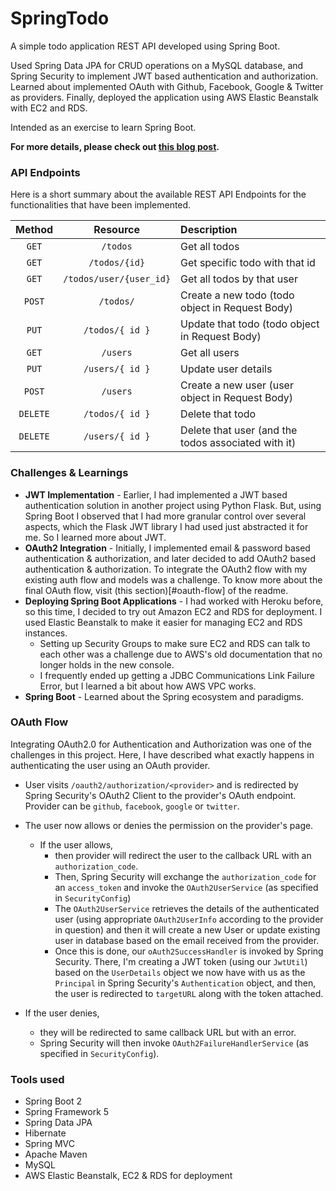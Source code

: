 # SpringTodo
A simple todo application REST API developed using Spring Boot.

Used Spring Data JPA for CRUD operations on a MySQL database, and Spring Security to implement JWT based authentication and authorization. Learned about implemented OAuth with Github, Facebook, Google & Twitter as providers. Finally, deployed the application using AWS Elastic Beanstalk with EC2 and RDS.  

Intended as an exercise to learn Spring Boot.

<b>For more details, please check out [this blog post](https://rajrajhans.com/2021/01/beginners-guide-to-spring-boot/). </b>

### API Endpoints
Here is a short summary about the available REST API Endpoints for the functionalities that have been implemented.

| <b>Method</b> |     <b>Resource</b>     |                  <b>Description</b>                 |
|:-------------:|:-----------------------:|:----------------------------------------------------|
|     `GET`     |         `/todos`        | Get all todos                                       |
|     `GET`     |      `/todos/{id}`      | Get specific todo with that id                      |
|     `GET`     | `/todos/user/{user_id}` | Get all todos by that user                          |
|     `POST`    |        `/todos/`        | Create a new todo (todo object in Request Body)     |
|     `PUT`     |     `/todos/{ id }`     | Update that todo (todo object in Request Body)      |
|     `GET`     |         `/users`        | Get all users                                       |
|     `PUT`     |     `/users/{ id }`     | Update user details                                 |
|     `POST`    |         `/users`        | Create a new user (user object in Request Body)     |
|    `DELETE`   |     `/todos/{ id }`     | Delete that todo                                    |
|    `DELETE`   |     `/users/{ id }`     | Delete that user (and the todos associated with it) |

### Challenges & Learnings
- **JWT Implementation** - Earlier, I had implemented a JWT based authentication solution in another project using Python Flask. But, using Spring Boot I observed that I had more granular control over several aspects, which the Flask JWT library I had used just abstracted it for me. So I learned more about JWT. 
- **OAuth2 Integration** - Initially, I implemented email & password based authentication & authorization, and later decided to add OAuth2 based authentication & authorization. To integrate the OAuth2 flow with my existing auth flow and models was a challenge. To know more about the final  OAuth flow, visit (this section)[#oauth-flow] of the readme.
- **Deploying Spring Boot Applications** - I had worked with Heroku before, so this time, I decided to try out Amazon EC2 and RDS for deployment. I used Elastic Beanstalk to make it easier for managing EC2 and RDS instances.
    - Setting up Security Groups to make sure EC2 and RDS can talk to each other was a challenge due to AWS's old documentation that no longer holds in the new console.
    - I frequently ended up getting a JDBC Communications Link Failure Error, but I learned a bit about how AWS VPC works.
- **Spring Boot** - Learned about the Spring ecosystem and paradigms.

### OAuth Flow

Integrating OAuth2.0 for Authentication and Authorization was one of the challenges in this project. Here, I have described what exactly happens in authenticating the user using an OAuth provider. 

- User visits `/oauth2/authorization/<provider>` and is redirected by Spring Security's OAuth2 Client to the provider's OAuth endpoint. Provider can be `github`, `facebook`, `google` or `twitter`.
- The user now allows or denies the permission on the provider's page.
    - If the user allows, 
        - then provider will redirect the user to the callback URL with an `authorization_code`. 
        - Then, Spring Security will exchange the `authorization_code` for an `access_token` and invoke the `OAuth2UserService` (as specified in `SecurityConfig`)
        - The `OAuth2UserService` retrieves the details of the authenticated user (using appropriate `OAuth2UserInfo` according to the provider in question) and then it will create a new User or update existing user in database based on the email received from the provider.
        - Once this is done, our `oAuth2SuccessHandler` is invoked by Spring Security. There, I'm creating a JWT token (using our `JwtUtil`) based on the `UserDetails` object we now have with us as the `Principal` in Spring Security's `Authentication` object, and then, the user is redirected to `targetURL` along with the token attached.
        
- If the user denies, 
    - they will be redirected to same callback URL but with an error. 
  - Spring Security will then invoke `OAuth2FailureHandlerService` (as specified in `SecurityConfig`).

### Tools used
- Spring Boot 2
- Spring Framework 5
- Spring Data JPA
- Hibernate
- Spring MVC
- Apache Maven
- MySQL
- AWS Elastic Beanstalk, EC2 & RDS for deployment

